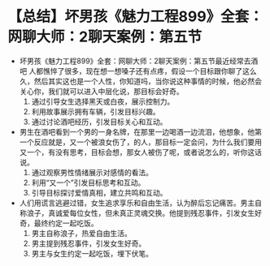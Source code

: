 # 【总结】坏男孩《魅力工程899》全套：网聊大师：2聊天案例：第五节

-   坏男孩《魅力工程899》全套：网聊大师：2聊天案例：第五节最近经常去酒吧 人都憔悴了很多，现在想一想嗓子还有点疼，假设一个目标跟你聊了这么久，然后其实这也是一个人性，你知道吗，当你说这种事情的时候，他必然会关心你，我们就可以进入中层化说，那目标会好奇。
    1.  通过引导女生选择黑天或白夜，展示控制力。
    2.  利用故事展示拥有车辆，引发目标兴趣。
    3.  通过讨论酒吧经历，引发目标关心和互动。
-   男生在酒吧看到一个男的一身名牌，在那里一边喝酒一边流泪，他想象，他第一个反应就是，又一个被浪女伤了，的人，那目标一定会问，为什么我们要用又一个，有没有思考，目标会想，那女人被伤了呢，或者说怎么的，听你这话说。
    1.  通过观察男性情绪展示对感情的看法。
    2.  利用“又一个”引发目标思考和互动。
    3.  引导目标探讨爱情真相，建立共鸣和互动。
-   人们用谎言逃避过错，女生追求享乐和自由生活，认为醉后忘记痛苦。男主自称浪子，真诚爱每位女性，但未真正灵魂交换。他提到残忍事件，引发女生好奇，最终约定一起吃饭。
    1.  男主自称浪子，热爱自由生活。
    2.  男主提到残忍事件，引发女生好奇。
    3.  男主与女生约定一起吃饭，埋下伏笔。